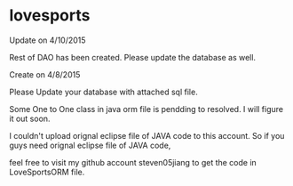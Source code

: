 # lovesports

Update on 4/10/2015

Rest of DAO has been created. Please update the database as well.

Create on 4/8/2015

Please Update your database with attached sql file. 

Some One to One class in java orm file is pendding to resolved. I will figure it out soon.

I couldn't upload orignal eclipse file of JAVA code to this account. So if you guys need orignal eclipse file of JAVA code, 

feel free to visit my github account steven05jiang to get the code in LoveSportsORM file.
